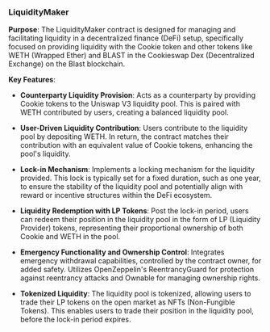 ### LiquidityMaker

**Purpose**: The LiquidityMaker contract is designed for managing and facilitating liquidity in a decentralized finance (DeFi) setup, specifically focused on providing liquidity with the Cookie token and other tokens like WETH (Wrapped Ether) and BLAST in the Cookieswap Dex (Decentralized Exchange) on the Blast blockchain. 

**Key Features**:

- **Counterparty Liquidity Provision**: Acts as a counterparty by providing Cookie tokens to the Uniswap V3 liquidity pool. This is paired with WETH contributed by users, creating a balanced liquidity pool.

- **User-Driven Liquidity Contribution**: Users contribute to the liquidity pool by depositing WETH. In return, the contract matches their contribution with an equivalent value of Cookie tokens, enhancing the pool's liquidity.

- **Lock-in Mechanism**: Implements a locking mechanism for the liquidity provided. This lock is typically set for a fixed duration, such as one year, to ensure the stability of the liquidity pool and potentially align with reward or incentive structures within the DeFi ecosystem.

- **Liquidity Redemption with LP Tokens**: Post the lock-in period, users can redeem their position in the liquidity pool in the form of LP (Liquidity Provider) tokens, representing their proportional ownership of both Cookie and WETH in the pool.

- **Emergency Functionality and Ownership Control**: Integrates emergency withdrawal capabilities, controlled by the contract owner, for added safety. Utilizes OpenZeppelin's ReentrancyGuard for protection against reentrancy attacks and Ownable for managing ownership rights.

- **Tokenized Liquidity**: The liquidity pool is tokenized, allowing users to trade their LP tokens on the open market as NFTs (Non-Fungible Tokens). This enables users to trade their position in the liquidity pool, before the lock-in period expires.